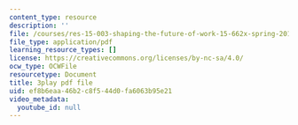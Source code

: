 ```yaml
---
content_type: resource
description: ''
file: /courses/res-15-003-shaping-the-future-of-work-15-662x-spring-2016/ef8b6eaa46b2c8f544d0fa6063b95e21_8MLEYc3PLUc.pdf
file_type: application/pdf
learning_resource_types: []
license: https://creativecommons.org/licenses/by-nc-sa/4.0/
ocw_type: OCWFile
resourcetype: Document
title: 3play pdf file
uid: ef8b6eaa-46b2-c8f5-44d0-fa6063b95e21
video_metadata:
  youtube_id: null
---
```

